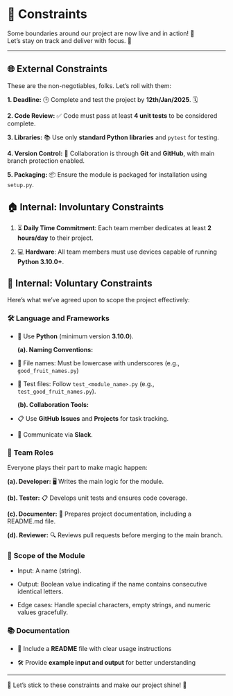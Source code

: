 <!-- this template is for inspiration, feel free to change it however you like! -->

# 🚧 Constraints

Some boundaries around our project are now live and in action! 🎯  
Let’s stay on track and deliver with focus. 💪

---

## 🌐 External Constraints
<!--
  constraints coming from the outside that your team has no control over:
  - projects deadlines  
  - number of unit tests required to pass a code review
  - technologies (sometimes a client will tell you what to use)
  - power or connectivity
  - ...
-->
These are the non-negotiables, folks. Let’s roll with them:

**1. Deadline:** 🕒 Complete and test the project by **12th/Jan/2025**. 🗓️

**2. Code Review:** ✅ Code must pass at least **4 unit tests** to be considered complete.

**3. Libraries:** 📚 Use only **standard Python libraries** and `pytest` for testing.

**4. Version Control:** 🔗 Collaboration is through **Git** and **GitHub**, with
 main branch protection enabled.

**5. Packaging:** 📦 Ensure the module is packaged for installation using `setup.py`.

## 🏠 Internal: Involuntary Constraints

<!--
  constraints that come from within your team, and you have no control over:
  - each of your individual skill levels
  - amount of time available to work on the project
  - Most members are inactive on slack
-->

1. ⏳ **Daily Time Commitment**: Each team member dedicates at least
 **2 hours/day** to their project.  

2. 💻 **Hardware**: All team members must use devices capable of running
**Python 3.10.0+**.

## 🤝 Internal: Voluntary Constraints

<!--
  constraints that your team decided on to help scope the project. they may include:
  - coding style & conventions
  - agree on a code review checklist for the project repository
  - the number of hours you want to spend working
  - only using the colors black and white
-->
Here’s what we’ve agreed upon to scope the project effectively:

### 🛠️ **Language and Frameworks**

- 🚀 Use **Python** (minimum version **3.10.0**).
  
  **(a). Naming Conventions:**
  
- 📂 File names: Must be lowercase with underscores (e.g., `good_fruit_names.py`)
  
- 📂 Test files: Follow `test_<module_name>.py` (e.g., `test_good_fruit_names.py`).
  
  **(b). Collaboration Tools:**

- 📋 Use **GitHub Issues** and **Projects** for task tracking.

- 💬 Communicate via **Slack**.

### 🤝 **Team Roles**

Everyone plays their part to make magic happen:

  **(a). Developer:** 🖥️ Writes the main logic for the module.

  **(b). Tester:** 📋 Develops unit tests and ensures code coverage.

  **(c). Documenter:** 📖 Prepares project documentation, including a README.md file.

  **(d). Reviewer:** 🔍 Reviews pull requests before merging to the main branch.

### 🎯 **Scope of the Module**

- Input: A name (string).

- Output: Boolean value indicating if the name contains consecutive identical letters.

- Edge cases: Handle special characters, empty strings, and numeric values gracefully.

### 📚 **Documentation**

- 📖 Include a **README** file with clear usage instructions

- 🛠️ Provide **example input and output** for better understanding

---

🎉 Let’s stick to these constraints and make our project shine! 🚀
